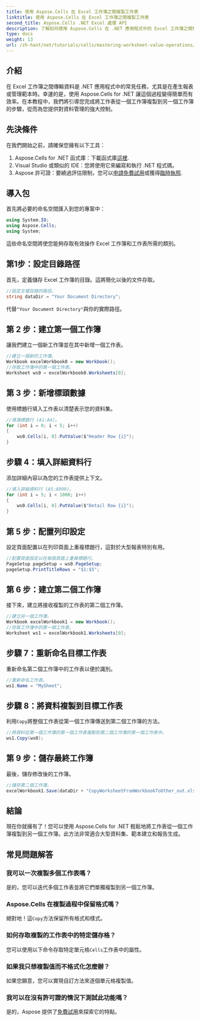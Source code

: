 ```yaml
---
title: 使用 Aspose.Cells 在 Excel 工作簿之間複製工作表
linktitle: 使用 Aspose.Cells 在 Excel 工作簿之間複製工作表
second_title: Aspose.Cells .NET Excel 處理 API
description: 了解如何使用 Aspose.Cells 在 .NET 應用程式中的 Excel 工作簿之間無縫傳輸資料。這個綜合教程將引導您完成複製工作表的每個步驟。
type: docs
weight: 13
url: /zh-hant/net/tutorials/cells/mastering-worksheet-value-operations/copy-worksheet-between-workbooks/
---
```

## 介紹

在 Excel 工作簿之間傳輸資料是 .NET 應用程式中的常見任務，尤其是在產生報表或管理範本時。幸運的是，使用 Aspose.Cells for .NET 讓這個過程變得簡單而有效率。在本教程中，我們將引導您完成將工作表從一個工作簿複製到另一個工作簿的步驟，從而為您提供對資料管理的強大控制。

## 先決條件

在我們開始之前，請確保您擁有以下工具：

1.  Aspose.Cells for .NET 函式庫：下載函式庫[這裡](https://releases.aspose.com/cells/net/).
2. Visual Studio 或類似的 IDE：您將使用它來編寫和執行 .NET 程式碼。
3.  Aspose 許可證：要繞過評估限制，您可以[申請免費試用](https://releases.aspose.com/)或獲得[臨時執照](https://purchase.aspose.com/temporary-license/).

## 導入包

首先將必要的命名空間匯入到您的專案中：

```csharp
using System.IO;
using Aspose.Cells;
using System;
```

這些命名空間將使您能夠存取有效操作 Excel 工作簿和工作表所需的類別。

## 第1步：設定目錄路徑

首先，定義儲存 Excel 工作簿的目錄。這將簡化以後的文件存取。

```csharp
//設定文檔目錄的路徑。
string dataDir = "Your Document Directory";
```
代替`"Your Document Directory"`與你的實際路徑。

## 第 2 步：建立第一個工作簿

讓我們建立一個新工作簿並在其中新增一個工作表。

```csharp
//建立一個新的工作簿。
Workbook excelWorkbook0 = new Workbook();
//存取工作簿中的第一個工作表。
Worksheet ws0 = excelWorkbook0.Worksheets[0];
```

## 第 3 步：新增標頭數據

使用標題行填入工作表以清楚表示您的資料集。

```csharp
//填滿標題行 (A1:A4)。
for (int i = 0; i < 5; i++)
{
    ws0.Cells[i, 0].PutValue($"Header Row {i}");
}
```

## 步驟 4：填入詳細資料行

添加詳細內容以為您的工作表提供上下文。

```csharp
//填入詳細資料行 (A5:A999)。
for (int i = 5; i < 1000; i++)
{
    ws0.Cells[i, 0].PutValue($"Detail Row {i}");
}
```

## 第 5 步：配置列印設定

設定頁面配置以在列印頁面上重複標題行，這對於大型報表特別有用。

```csharp
//配置頁面設定以在每個頁面上重複標題行。
PageSetup pageSetup = ws0.PageSetup;
pageSetup.PrintTitleRows = "$1:$5";
```

## 第 6 步：建立第二個工作簿

接下來，建立將接收複製的工作表的第二個工作簿。

```csharp
//建立另一個工作簿。
Workbook excelWorkbook1 = new Workbook();
//存取工作簿中的第一個工作表。
Worksheet ws1 = excelWorkbook1.Worksheets[0];
```

## 步驟 7：重新命名目標工作表

重新命名第二個工作簿中的工作表以便於識別。

```csharp
//重新命名工作表。
ws1.Name = "MySheet";
```

## 步驟 8：將資料複製到目標工作表

利用`Copy`將整個工作表從第一個工作簿傳送到第二個工作簿的方法。

```csharp
//將資料從第一個工作簿的第一個工作表複製到第二個工作簿的第一個工作表中。
ws1.Copy(ws0);
```

## 第 9 步：儲存最終工作簿

最後，儲存修改後的工作簿。

```csharp
//儲存第二個工作簿。
excelWorkbook1.Save(dataDir + "CopyWorksheetFromWorkbookToOther_out.xls");
```

## 結論

現在你就擁有了！您可以使用 Aspose.Cells for .NET 輕鬆地將工作表從一個工作簿複製到另一個工作簿。此方法非常適合大型資料集、範本建立和報告生成。 

## 常見問題解答

### 我可以一次複製多個工作表嗎？  
是的，您可以迭代多個工作表並將它們單獨複製到另一個工作簿。

### Aspose.Cells 在複製過程中保留格式嗎？  
絕對地！這`Copy`方法保留所有格式和樣式。

### 如何存取複製的工作表中的特定儲存格？  
您可以使用以下命令存取特定單元格`Cells`工作表中的屬性。

### 如果我只想複製值而不格式化怎麼辦？  
如果您願意，您可以實現自訂方法來逐個單元格複製值。

### 我可以在沒有許可證的情況下測試此功能嗎？  
是的，Aspose 提供了[免費試用](https://releases.aspose.com/)來探索它的特點。